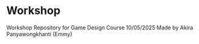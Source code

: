 # Workshop
Workshop Repository for Game Design Course 10/05/2025
Made by Akira Panyawongkhanti (Emmy)
